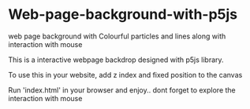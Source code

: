 # Web-page-background-with-p5js
web page background with Colourful particles and lines along with interaction with mouse

This is a interactive webpage backdrop designed with p5js library.

To use this in your website, add z index and fixed position to the canvas

Run 'index.html' in your browser and enjoy.. dont forget to explore the interaction with mouse
